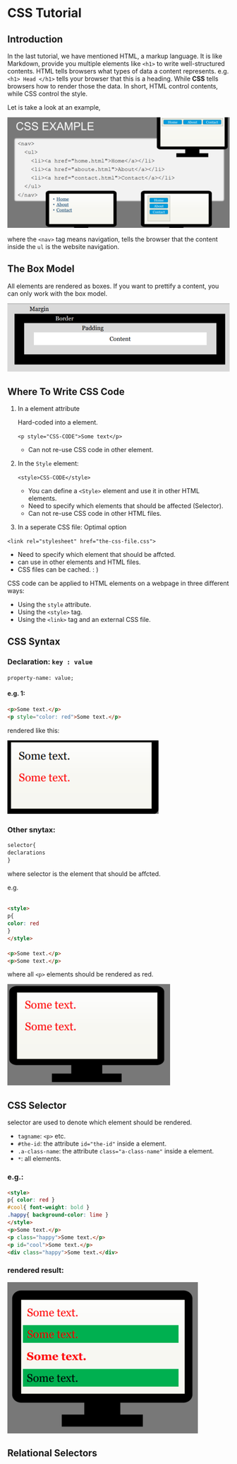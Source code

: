 # CSS Tutorial

## Introduction

In the last tutorial, we have mentioned HTML, a markup language. It is like Markdown, provide you multiple elements like `<h1>` to write well-structured contents.  HTML tells browsers what types of data a content represents. e.g. `<h1> Head </h1>` tells your browser that this is a heading. While **CSS** tells browsers how to render those the data. In short, HTML control contents, while CSS control the style.

Let is take a look at an example,

![image-20210910121819961](CSS.assets/image-20210910121819961.png)

where the `<nav>` tag means navigation, tells the browser that the content inside the `ul` is the website navigation.

## The Box Model

All elements are rendered as boxes. If you want to prettify a content, you can only work with the box model.

![image-20210910122152648](CSS.assets/image-20210910122152648.png)

## Where To Write CSS Code

1. In a element attribute

   Hard-coded into a element.

   `<p style="CSS-CODE">Some text</p>`

   - Can not re-use CSS code in other element.

2. In the `Style` element:

   `<style>CSS-CODE</style>`

   - You can define a `<Style>` element and use it in other HTML elements.
   - Need to specify which elements that should be affected (Selector).
   - Can not re-use CSS code in other HTML files.

   

3.  In a seperate CSS file: Optimal option

   `<link rel="stylesheet" href="the-css-file.css">`

   - Need to specify which element that should be affcted.
   - can use in other elements and HTML files.
   - CSS files can be cached. : )

CSS code can be applied to HTML elements on a webpage in three different ways:

- Using the `style` attribute.
- Using the `<style>` tag.
- Using the `<link>` tag and an external CSS file.



## CSS Syntax

### Declaration:  `key : value` 

`property-name: value;`

#### e.g. 1:

```html
<p>Some text.</p>
<p style="color: red">Some text.</p>
```

rendered like this:

![image-20210910134426711](CSS.assets/image-20210910134426711.png)

### Other snytax:

```html
selector{
declarations
}
```

where selector is the element that should be affcted.

e.g. 

```html

<style>
p{
color: red
}
</style>

<p>Some text.</p>
<p>Some text.</p>
```

where all `<p>` elements should be rendered as red.

![image-20210910135008945](CSS.assets/image-20210910135008945.png)

## CSS Selector

selector are used to denote which element should be rendered.

- `tagname`: `<p>` etc.
- `#the-id`: the attribute `id="the-id"` inside a element.
- `.a-class-name`: the attribute `class="a-class-name"` inside a element.
- `*`: all elements.

### e.g.:

```html
<style>
p{ color: red }
#cool{ font-weight: bold }
.happy{ background-color: lime }
</style>
<p>Some text.</p>
<p class="happy">Some text.</p>
<p id="cool">Some text.</p>
<div class="happy">Some text.</div>
```

### rendered result:

![image-20210910135411842](CSS.assets/image-20210910135411842.png)

## Relational Selectors

